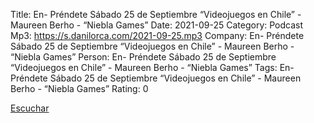 Title: En- Préndete Sábado 25 de Septiembre “Videojuegos en Chile” - Maureen Berho - “Niebla Games”
Date: 2021-09-25
Category: Podcast
Mp3: https://s.danilorca.com/2021-09-25.mp3
Company: En- Préndete Sábado 25 de Septiembre “Videojuegos en Chile” - Maureen Berho - “Niebla Games”
Person: En- Préndete Sábado 25 de Septiembre “Videojuegos en Chile” - Maureen Berho - “Niebla Games”
Tags: En- Préndete Sábado 25 de Septiembre “Videojuegos en Chile” - Maureen Berho - “Niebla Games”
Rating: 0

<a href="https://s.danilorca.com/2021-09-25.mp3" type="audio/mpeg">
Escuchar
</a>
